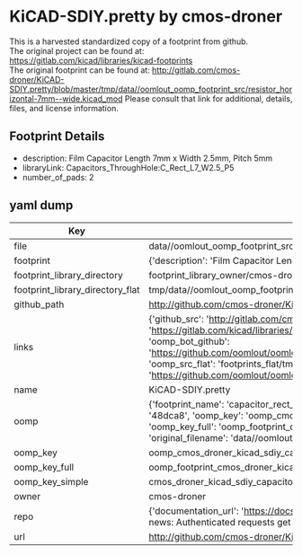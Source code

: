 # KiCAD-SDIY.pretty by cmos-droner  
This is a harvested standardized copy of a footprint from github.  
The original project can be found at:  
https://gitlab.com/kicad/libraries/kicad-footprints  
The original footprint can be found at:
http://gitlab.com/cmos-droner/KiCAD-SDIY.pretty/blob/master/tmp/data//oomlout_oomp_footprint_src/resistor_horizontal-7mm--wide.kicad_mod
Please consult that link for additional, details, files, and license information.  
## Footprint Details
* description: Film Capacitor Length 7mm x Width 2.5mm, Pitch 5mm  
* libraryLink: Capacitors_ThroughHole:C_Rect_L7_W2.5_P5  
* number_of_pads: 2  
## yaml dump  
| Key | Value |  
| --- | --- |  
| file | data//oomlout_oomp_footprint_src/KiCAD-SDIY.pretty/capacitor_rect-l4.5_w2.5.kicad_mod |  
| footprint | {'description': 'Film Capacitor Length 7mm x Width 2.5mm, Pitch 5mm', 'libraryLink': 'Capacitors_ThroughHole:C_Rect_L7_W2.5_P5', 'number_of_pads': 2} |  
| footprint_library_directory | footprint_library_owner/cmos-droner_KiCAD-SDIY.pretty |  
| footprint_library_directory_flat | tmp/data//oomlout_oomp_footprint_src/footprints_flat/cmos_droner_kicad_sdiy_capacitor_rect_l4_5_w2_5/working |  
| github_path | http://github.com/cmos-droner/KiCAD-SDIY.pretty/blob/master/tmp/data//oomlout_oomp_footprint_src/capacitor_rect-l4.5_w2.5.kicad_mod |  
| links | {'github_src': 'http://gitlab.com/cmos-droner/KiCAD-SDIY.pretty/blob/master/tmp/data//oomlout_oomp_footprint_src/resistor_horizontal-7mm--wide.kicad_mod', 'github_src_repo': 'https://gitlab.com/kicad/libraries/kicad-footprints', 'oomp_bot': 'tmp/data//oomlout_oomp_footprint_src/footprints/cmos_droner_kicad_sdiy_capacitor_rect_l4_5_w2_5/working', 'oomp_bot_github': 'https://github.com/oomlout/oomlout_oomp_footprint_bot/tree/main/tmp/data//oomlout_oomp_footprint_src/footprints/cmos_droner_kicad_sdiy_capacitor_rect_l4_5_w2_5/working', 'oomp_src_flat': 'footprints_flat/tmp/data//oomlout_oomp_footprint_src/footprints_flat/cmos_droner_kicad_sdiy_capacitor_rect_l4_5_w2_5/working', 'oomp_src_flat_github': 'https://github.com/oomlout/oomlout_oomp_footprint_src/tree/main/tmp/data//oomlout_oomp_footprint_src/footprints_flat/cmos_droner_kicad_sdiy_capacitor_rect_l4_5_w2_5/working'} |  
| name | KiCAD-SDIY.pretty |  
| oomp | {'footprint_name': 'capacitor_rect_l4_5_w2_5', 'library_name': 'kicad_sdiy', 'md5': '48dca849c8c533c64c5eb5d3f14c7426', 'md5_10': '48dca849c8', 'md5_5': '48dca', 'md5_6': '48dca8', 'oomp_key': 'oomp_cmos_droner_kicad_sdiy_capacitor_rect_l4_5_w2_5', 'oomp_key_extra': 'oomp_footprint_cmos_droner_kicad_sdiy_capacitor_rect_l4_5_w2_5', 'oomp_key_full': 'oomp_footprint_cmos_droner_kicad_sdiy_capacitor_rect_l4_5_w2_5_48dca8', 'oomp_key_simple': 'cmos_droner_kicad_sdiy_capacitor_rect_l4_5_w2_5', 'original_filename': 'data//oomlout_oomp_footprint_src/KiCAD-SDIY.pretty/capacitor_rect-l4.5_w2.5.kicad_mod', 'owner_name': 'cmos_droner'} |  
| oomp_key | oomp_cmos_droner_kicad_sdiy_capacitor_rect_l4_5_w2_5 |  
| oomp_key_full | oomp_footprint_cmos_droner_kicad_sdiy_capacitor_rect_l4_5_w2_5 |  
| oomp_key_simple | cmos_droner_kicad_sdiy_capacitor_rect_l4_5_w2_5 |  
| owner | cmos-droner |  
| repo | {'documentation_url': 'https://docs.github.com/rest/overview/resources-in-the-rest-api#rate-limiting', 'message': "API rate limit exceeded for 84.66.142.224. (But here's the good news: Authenticated requests get a higher rate limit. Check out the documentation for more details.)"} |  
| url | http://github.com/cmos-droner/KiCAD-SDIY.pretty |  

